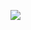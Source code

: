 [![](http://img.youtube.com/vi/0hAL7emClFM/0.jpg)](http://www.youtube.com/watch?v=0hAL7emClFM "FACE THE MUSIC")
